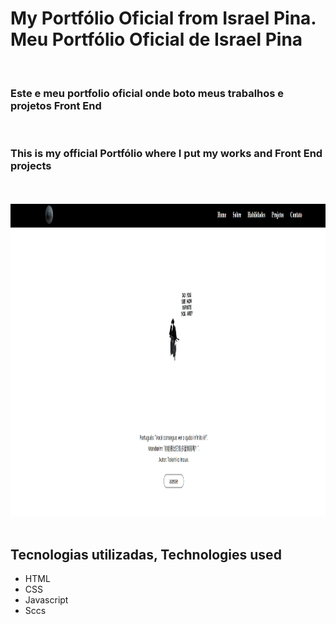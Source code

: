 
# My  Portfólio Oficial from Israel Pina. Meu  Portfólio Oficial de Israel Pina
<br>
<h3>Este e meu portfolio oficial onde boto meus trabalhos e projetos Front End</h3>

<br>
<h3>This is my official  Portfólio where I put my works and Front End projects</h3>
<br>
<br>
<img src="/src/imgs/Animação_Portifolio.gif"Portifolio-oficial" height="500px" width="800px">
<br>
<br>

## Tecnologias utilizadas, Technologies used

- HTML
- CSS
- Javascript
- Sccs

